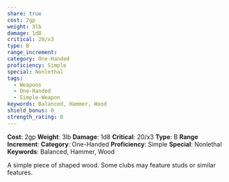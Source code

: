 ```yaml
---
share: true
cost: 2gp
weight: 3lb
damage: 1d8
critical: 20/x3
type: B
range_increment: 
category: One-Handed
proficiency: Simple
special: Nonlethal
tags:
  - Weapons
  - One-Handed
  - Simple-Weapon
keywords: Balanced, Hammer, Wood
shield_bonus: 0
strength_rating: 0
---
```

**Cost**: 2gp **Weight**: 3lb
**Damage**: 1d8 **Critical**: 20/x3 **Type**: B
**Range Increment**: 
**Category**: One-Handed **Proficiency**: Simple
**Special**: Nonlethal
**Keywords**: Balanced, Hammer, Wood

A simple piece of shaped wood. Some clubs may feature studs or similar features.